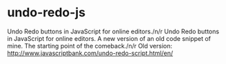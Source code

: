 # undo-redo-js
Undo Redo buttons in JavaScript for online editors./n/r
Undo Redo buttons in JavaScript for online editors. A new version of an old code snippet of mine. The starting point of the comeback./n/r
Old version: http://www.javascriptbank.com/undo-redo-script.html/en/
